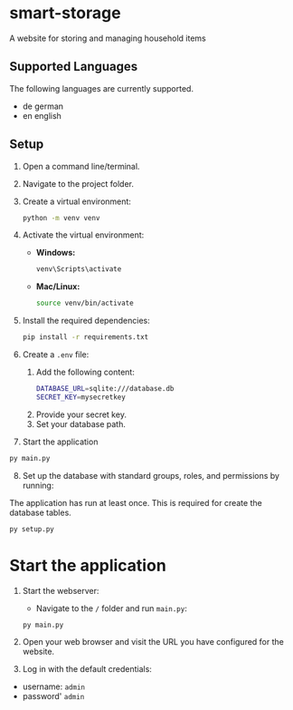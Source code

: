 # smart-storage
A website for storing and managing household items

## Supported Languages

The following languages are currently supported.

+ de german
+ en english

## Setup

1. Open a command line/terminal.
2. Navigate to the project folder.

3. Create a virtual environment:

    ```sh
    python -m venv venv
    ```

4. Activate the virtual environment:

    - **Windows:**

      ```sh
      venv\Scripts\activate
      ```

    - **Mac/Linux:**

      ```sh
      source venv/bin/activate
      ```

5. Install the required dependencies:

    ```sh
    pip install -r requirements.txt
    ```

6. Create a `.env` file:
    1. Add the following content:
        ```sh
        DATABASE_URL=sqlite:///database.db
        SECRET_KEY=mysecretkey
        ```
    2. Provide your secret key.
    3. Set your database path.

7. Start the application

```sh
py main.py
```

8. Set up the database with standard groups, roles, and permissions by running:

The application has run at least once. This is required for create the database tables.

```sh
py setup.py
```


# Start the application

1. Start the webserver:
    - Navigate to the `/` folder and run `main.py`:
    
    ```sh
    py main.py
    ```

2. Open your web browser and visit the URL you have configured for the website.

3. Log in with the default credentials:

+ username: `admin`
+ password' `admin` 

